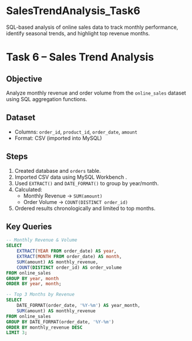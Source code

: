 # SalesTrendAnalysis_Task6
SQL-based analysis of online sales data to track monthly performance, identify seasonal trends, and highlight top revenue months.
# Task 6 – Sales Trend Analysis

## Objective
Analyze monthly revenue and order volume from the `online_sales` dataset using SQL aggregation functions.

## Dataset
- Columns: `order_id`, `product_id`, `order_date`, `amount`
- Format: CSV (imported into MySQL)

## Steps
1. Created database and `orders` table.
2. Imported CSV data using MySQL Workbench .
3. Used `EXTRACT()` and `DATE_FORMAT()` to group by year/month.
4. Calculated:
   - Monthly Revenue → `SUM(amount)`
   - Order Volume → `COUNT(DISTINCT order_id)`
5. Ordered results chronologically and limited to top months.

## Key Queries
```sql
-- Monthly Revenue & Volume
SELECT
    EXTRACT(YEAR FROM order_date) AS year,
    EXTRACT(MONTH FROM order_date) AS month,
    SUM(amount) AS monthly_revenue,
    COUNT(DISTINCT order_id) AS order_volume
FROM online_sales
GROUP BY year, month
ORDER BY year, month;

-- Top 3 Months by Revenue
SELECT
    DATE_FORMAT(order_date, '%Y-%m') AS year_month,
    SUM(amount) AS monthly_revenue
FROM online_sales
GROUP BY DATE_FORMAT(order_date, '%Y-%m')
ORDER BY monthly_revenue DESC
LIMIT 3;
